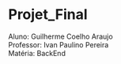 # Projet_Final
Aluno: Guilherme Coelho Araujo<br>
Professor: Ivan Paulino Pereira<br>
Matéria: BackEnd
